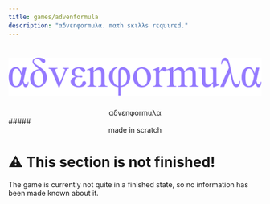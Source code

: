 ```yaml
---
title: games/advenformula
description: "αδvεnφormuλα. mατh sκιλλs rεqυιrεd."
---
```


<link rel="preconnect" href="https://fonts.googleapis.com">
<link rel="preconnect" href="https://fonts.gstatic.com" crossorigin>
<link href="https://fonts.googleapis.com/css2?family=Comfortaa:wght@300..700&family=Montserrat:ital,wght@0,100..900;1,100..900&display=swap" rel="stylesheet">
<link rel=stylesheet href="/main.css">

# <center><img src="/assets/logo.advenformula.game.png"></center>
<center>αδvεnφormuλα</center>
##### <center> made in scratch </center>

# ⚠️ This section is not finished!
The game is currently not quite in a finished state, so no information has been made known about it.
